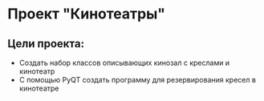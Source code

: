 # Проект "Кинотеатры"

## Цели проекта:
* Создать набор классов описывающих кинозал с креслами и кинотеатр
* С помощью PyQT создать программу для резервирования кресел в кинотеатре
